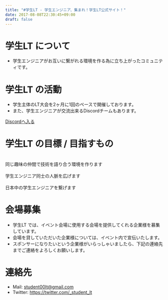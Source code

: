 ```yaml
---
title: "#学生LT - 学生エンジニア、集まれ！学生LT公式サイト！"
date: 2017-08-08T22:30:45+09:00
draft: false
---
```

<div class="top-red" id="about">
<h1 class="title">学生LT について<br><span class="bottom-border-w"></span></h1>
<ul>
<li>学生エンジニアがお互いに繋がれる環境を作る為に立ち上がったコミュニティです。</li>
</ul>
</div>
<div class="top-white">
<h1 class="title">学生LT の活動<br><span class="bottom-border-r"></h1>
<ul>
<li>学生主体のLT大会を2ヶ月に1回のペースで開催しております。</li>
<li>また、学生エンジニアが交流出来るDiscordチームもあります。</li>
</ul>
<a type="button" class="btn btn-primary btn-lg alink" href="https://discord.gg/F4u9yKN">Discordへ入る</a>
</div>
<div class="top-red">
<h1 class="title">学生LT の目標 / 目指すもの<br><span class="bottom-border-w"></h1>
<div class="row">
<div class="col-md-4 goal-li"><i class="glyphicon glyphicon-comment icon fa-4x"></i><br>同じ趣味の仲間で技術を語り合う環境を作ります</div>
<div class="col-md-4 goal-li"><i class="glyphicon glyphicon-map-marker icon fa-4x"></i><br>学生エンジニア同士の人脈を広げます</div>
<div class="col-md-4 goal-li"><i class="glyphicon glyphicon-resize-small icon fa-4x"></i><br>日本中の学生エンジニアを繋げます</div>
</div>
</div>
<div class="top-white">
<h1 class="title">会場募集<br><span class="bottom-border-r"></h1>
<ul>
<li>学生LT では、イベント会場に使用する会場を提供してくれる企業様を募集しています。</li>
<li>会場を貸していただいた企業様については、イベント内で宣伝いたします。</li>
<li>スポンサーになりたいという企業様がいらっしゃいましたら、下記の連絡先までご連絡をよろしくお願いします。</li>
</ul>

<h1 class="title">連絡先<br><span class="bottom-border-r"></h1>
<ul>
<li>Mail: <a href="mailto:student00lt@gmail.com" target="_blank">student00lt@gmail.com</a></li>
<li>Twitter: <a href="https://twitter.com/_student_lt" target="_blank">https://twitter.com/_student_lt</a></li>
</ul>
</div>
